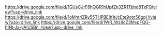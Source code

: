 https://drive.google.com/file/d/1GUsCJrF6hQGR1hUpfZn3ZR1Tbhd8TxPQ/view?usp=drive_link
https://drive.google.com/file/d/1oMm4ZRy55THPBElh1rJcEte9oto56gpH/view?usp=drive_link
https://drive.google.com/file/d/1WR_Wz8cZ3MspFQG-hINl-Jx-yAIUSBn_/view?usp=drive_link
